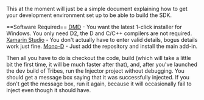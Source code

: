 This at the moment will just be a simple document explaining how to get your development environment set up to be able to build the SDK.

==Software Required==
[DMD](http://dlang.org/download.html) - You want the latest 1-click installer for Windows. You only need D2, the D and C/C++ compilers are not required.
[Xamarin Studio](http://xamarin.com/download) - You don't actually have to enter valid details, bogus details work just fine.
[Mono-D](http://mono-d.alexanderbothe.com/download/) - Just add the repository and install the main add-in.


Then all you have to do is checkout the code, build (which will take a little bit the first time, it will be much faster after that), and, after you've launched the dev build of Tribes, run the Injector project without debugging. You should get a message box saying that it was successfully injected. If you don't get the message box, run it again, because it will occasionally fail to inject even though it should have.
